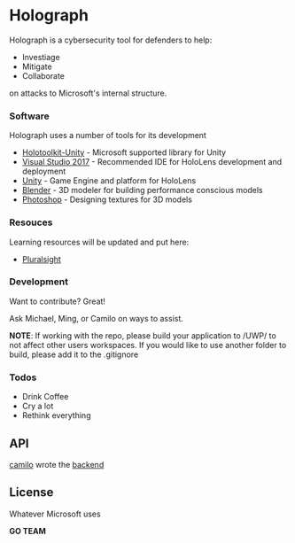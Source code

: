 
# Holograph


Holograph is a cybersecurity tool for defenders to help:

  - Investiage
  - Mitigate
  - Collaborate

on attacks to Microsoft's internal structure.

### Software

Holograph uses a number of tools for its development

* [Holotoolkit-Unity] - Microsoft supported library for Unity
* [Visual Studio 2017] - Recommended IDE for HoloLens development and deployment
* [Unity] - Game Engine and platform for HoloLens
* [Blender] - 3D modeler for building performance conscious models
* [Photoshop] - Designing textures for 3D models


### Resouces

Learning resources will be updated and put here:

* [Pluralsight]



### Development

Want to contribute? Great!

Ask Michael, Ming, or Camilo on ways to assist.

**NOTE**: If working with the repo, please build your application to /UWP/ to not affect other users workspaces. If you would like to use another folder to build, please add it to the .gitignore

### Todos

 - Drink Coffee
 - Cry a lot
 - Rethink everything
 
 
 ## API
 
 [camilo] wrote the [backend]

License
----

Whatever Microsoft uses


**GO TEAM**

[//]: # (These are reference links used in the body of this note and get stripped out when the markdown processor does its job. There is no need to format nicely because it shouldn't be seen. Thanks SO - http://stackoverflow.com/questions/4823468/store-comments-in-markdown-syntax)


   [Pluralsight]: <https://pluralsight.com>
   [Holotoolkit-Unity]: <https://github.com/Microsoft/HoloToolkit-Unity>
   [Visual Studio 2017]: <https://www.visualstudio.com/vs/>
   [Unity]: <https://unity3d.com/>
   [Blender]: <https://www.blender.org/>
   [Photoshop]: http://www.adobe.com/products/photoshop.html>
   [camilo]: <https://github.com/camilo86>
   [backend]: <https://github.com/camilo86/api.holograph>




